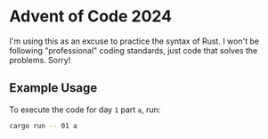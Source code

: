 # Advent of Code 2024 
I'm using this as an excuse to practice the syntax of Rust. I won't be following "professional" coding standards, just code that solves the problems. Sorry!

## Example Usage
To execute the code for day `1` part `a`, run:
```sh
cargo run -- 01 a
```